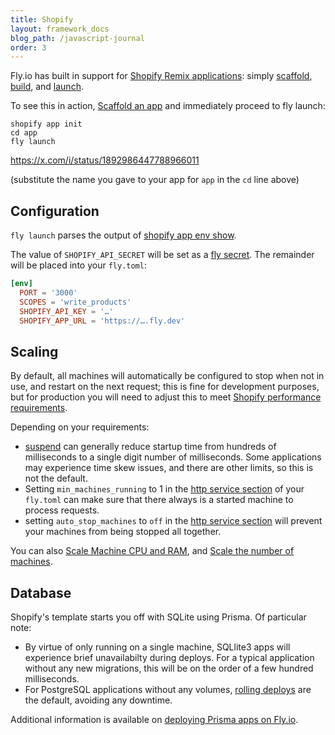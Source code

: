 ```yaml
---
title: Shopify
layout: framework_docs
blog_path: /javascript-journal
order: 3
---
```


Fly.io has built in support for [Shopify Remix applications](https://shopify.dev/docs/apps/build): simply [scaffold](https://shopify.dev/docs/apps/build/scaffold-app), [build](https://shopify.dev/docs/apps/build/build?framework=remix), and [launch](https://fly.io/shopify).

To see this in action, [Scaffold an app](https://shopify.dev/docs/apps/build/scaffold-app) and immediately proceed to fly launch:

```
shopify app init
cd app
fly launch
```

https://x.com/i/status/1892986447788966011

(substitute the name you gave to your app for `app` in the `cd` line above)

## Configuration

`fly launch` parses the output of [shopify app env show](https://shopify.dev/docs/api/shopify-cli/app/app-env-show).

The value of `SHOPIFY_API_SECRET` will be set as a [fly secret](https://fly.io/docs/apps/secrets/).  The remainder will be placed into your `fly.toml`:

```toml
[env]
  PORT = '3000'
  SCOPES = 'write_products'
  SHOPIFY_API_KEY = '…'
  SHOPIFY_APP_URL = 'https://….fly.dev'
```

## Scaling

By default, all machines will automatically be configured to stop when not in use, and restart on the next request; this is fine for development purposes, but for production you will need to adjust this to meet [Shopify performance requirements](https://shopify.dev/docs/apps/launch/built-for-shopify/requirements#performance).

Depending on your requirements:

* [suspend](https://community.fly.io/t/autosuspend-is-here-machine-suspension-is-enabled-everywhere/20942) can generally reduce startup time from hundreds of milliseconds to a single digit number of milliseconds.  Some applications may experience time skew issues, and there are other limits, so this is not the default.
* Setting `min_machines_running` to 1 in the [http service section](https://fly.io/docs/reference/configuration/#the-http_service-section) of your `fly.toml` can make sure that there always is a started machine to process requests.
* setting `auto_stop_machines` to `off` in the [http service section](https://fly.io/docs/reference/configuration/#the-http_service-section) will prevent your machines from being stopped all together.

You can also [Scale Machine CPU and RAM](https://fly.io/docs/launch/scale-machine/), and  [Scale the number of machines](https://fly.io/docs/launch/scale-count/).

## Database

Shopify's template starts you off with SQLite using Prisma.  Of particular note:
  * By virtue of only running on a single machine, SQLlite3 apps will experience brief unavailabilty during deploys. For a typical application without any new migrations, this will be on the order of a few hundred milliseconds.
  * For PostgreSQL applications without any volumes, [rolling deploys](https://fly.io/docs/launch/deploy/#deployment-strategy) are the default, avoiding any downtime.

Additional information is available on [deploying Prisma apps on Fly.io](../prisma/).
